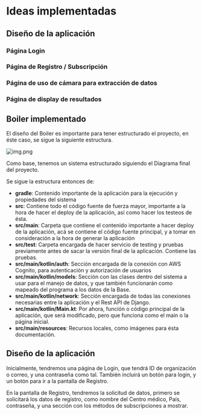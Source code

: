 # Ideas implementadas

## Diseño de la aplicación

### Página Login

### Página de Registro / Subscripción

### Página de uso de cámara para extracción de datos

### Página de display de resultados

## Boiler implementado
El diseño del Boiler es importante para tener estructurado el proyecto, en éste caso, se sigue la siguiente estructura.

![img.png](src/main/resources/imgBoilerplate.png)

Como base, tenemos un sistema estructurado siguiendo el Diagrama final del proyecto.

Se sigue la estructura entonces de:

* **gradle**: Contenido importante de la aplicación para la ejecución y propiedades del sistema
* **src**: Contiene todo el código fuente de fuerza mayor, importante a la hora de hacer el deploy de la aplicación, así como hacer
los testeos de ésta.
* **src/main**: Carpeta que contiene el contenido importante a hacer deploy de la aplicación, acá se contiene el código fuente principal,
y a tomar en consideración a la hora de generar la aplicación
* **src/test**: Carpeta encargada de hacer servicio de testing y pruebas previamente antes de sacar la versión final de la aplicación.
Contiene las pruebas.
* **src/main/kotlin/auth**: Sección encargada de la conexión con AWS Cognito, para autenticación y autorización de usuarios
* **src/main/kotlin/models**: Sección con las clases dentro del sistema a usar para el manejo de datos, y que también funcionarán como
mapeado del programa a los datos de la Base.
* **src/main/kotlin/network**: Sección encargada de todas las conexiones necesarias entre la aplicación y el Rest API de Django.
* **src/main/kotlin/Main.kt**: Por ahora, función o código principal de la aplicación, que será modificado, pero que funciona como
el main o la página inicial.
* **src/main/resources**: Recursos locales, como imágenes para ésta documentación.

## Diseño de la aplicación
Inicialmente, tendremos una página de Login, que tendrá ID de organización o correo, y una contraseña como tal. También incluirá un botón para login, y un botón para ir a la pantalla de Registro.

En la pantalla de Registro, tendremos la solicitud de datos, primero se solicitará los datos de registro, como nombre del Centro médico, País, contraseña, y una sección con los métodos de subscripciones a mostrar.


